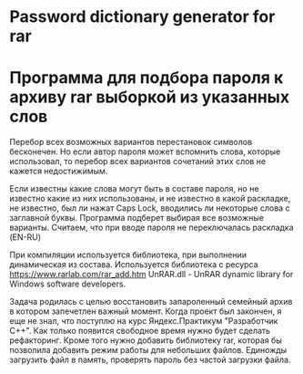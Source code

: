 # Password dictionary generator for rar
# Программа для подбора пароля к архиву rar выборкой из указанных слов

Перебор всех возможных вариантов перестановок символов бесконечен. Но если автор пароля может вспомнить слова, которые использовал, то перебор всех вариантов сочетаний этих слов не кажется недостижимым.

Если известны какие слова могут быть в составе пароля, но не известно какие из них использованы, и не известно в какой раскладке, не известно, был ли нажат Caps Lock, вводились ли некоторые слова с заглавной буквы.
Программа подберет выбирая все возможные варианты.
Считаем, что при вводе пароля не переключалась раскладка (EN-RU)

При компиляции используется библиотека, при выполнении динамическая из состава.
Используется библиотека с ресурса
https://www.rarlab.com/rar_add.htm
UnRAR.dll	- UnRAR dynamic library for Windows software developers.

Задача родилась с целью восстановить запароленный семейный архив в котором запечетлен важный момент.
Когда проект был закончен, я еще не знал, что поступлю на курс Яндекс.Практикум "Разработчик С++".
Как только появится свободное время нужно будет сделать рефакторинг.
Кроме того нужно добавить библиотеку rar, которая бы позволила добавить режим работы для небольших файлов. Единожды загрузить файл в память, проверять пароль без частой загрузки файла.
